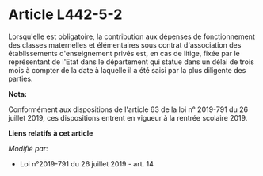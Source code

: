 # Article L442-5-2

Lorsqu'elle est obligatoire, la contribution aux dépenses de fonctionnement des classes maternelles et élémentaires sous
contrat d'association des établissements d'enseignement privés est, en cas de litige, fixée par le représentant de l'Etat
dans le département qui statue dans un délai de trois mois à compter de la date à laquelle il a été saisi par la plus
diligente des parties.

**Nota:**

Conformément aux dispositions de l'article 63 de la loi n° 2019-791 du 26 juillet 2019, ces dispositions entrent en vigueur à
la rentrée scolaire 2019.

**Liens relatifs à cet article**

_Modifié par_:

  - Loi n°2019-791 du 26 juillet 2019 - art. 14
